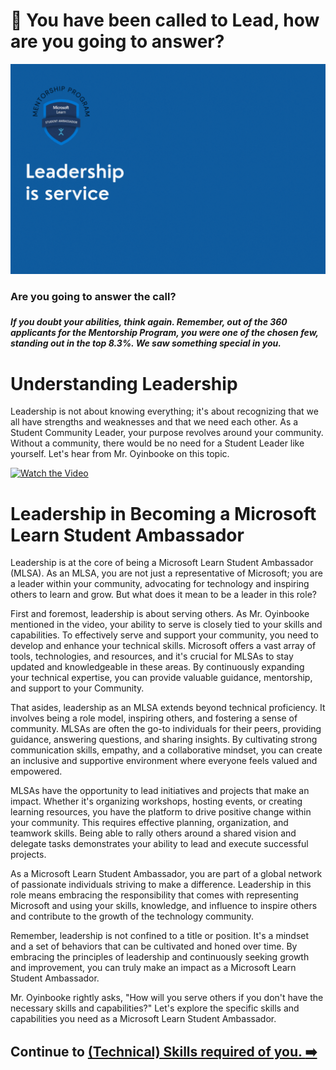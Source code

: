 # :cop: You have been called to Lead, how are you going to answer?

<img src="./../images/MLSA-MP-Leadership.gif"><br>

<h3> Are you going to answer the call? <h3> <h5> If you doubt your abilities, think again. Remember, out of the 360 applicants for the Mentorship Program, you were one of the chosen few, standing out in the top 8.3%. We saw something special in you. <h5>

# Understanding Leadership

Leadership is not about knowing everything; it's about recognizing that we all have strengths and weaknesses and that we need each other. As a Student Community Leader, your purpose revolves around your community. Without a community, there would be no need for a Student Leader like yourself. Let's hear from Mr. Oyinbooke on this topic.

[![Watch the Video](https://i.ytimg.com/vi/OYnssGZ8Yeg/maxresdefault.jpg?sqp=-oaymwEmCIAKENAF8quKqQMa8AEB-AH-CYAC0AWKAgwIABABGGAgZSgvMA8=&rs=AOn4CLAiKJHt5HFWNyettjzxjEqMwGK8UA)](https://www.youtube.com/watch?v=OYnssGZ8Yeg)

# Leadership in Becoming a Microsoft Learn Student Ambassador

Leadership is at the core of being a Microsoft Learn Student Ambassador (MLSA). As an MLSA, you are not just a representative of Microsoft; you are a leader within your community, advocating for technology and inspiring others to learn and grow. But what does it mean to be a leader in this role?

First and foremost, leadership is about serving others. As Mr. Oyinbooke mentioned in the video, your ability to serve is closely tied to your skills and capabilities. To effectively serve and support your community, you need to develop and enhance your technical skills. Microsoft offers a vast array of tools, technologies, and resources, and it's crucial for MLSAs to stay updated and knowledgeable in these areas. By continuously expanding your technical expertise, you can provide valuable guidance, mentorship, and support to your Community.

That asides, leadership as an MLSA extends beyond technical proficiency. It involves being a role model, inspiring others, and fostering a sense of community. MLSAs are often the go-to individuals for their peers, providing guidance, answering questions, and sharing insights. By cultivating strong communication skills, empathy, and a collaborative mindset, you can create an inclusive and supportive environment where everyone feels valued and empowered.

MLSAs have the opportunity to lead initiatives and projects that make an impact. Whether it's organizing workshops, hosting events, or creating learning resources, you have the platform to drive positive change within your community. This requires effective planning, organization, and teamwork skills. Being able to rally others around a shared vision and delegate tasks demonstrates your ability to lead and execute successful projects.

As a Microsoft Learn Student Ambassador, you are part of a global network of passionate individuals striving to make a difference. Leadership in this role means embracing the responsibility that comes with representing Microsoft and using your skills, knowledge, and influence to inspire others and contribute to the growth of the technology community.

Remember, leadership is not confined to a title or position. It's a mindset and a set of behaviors that can be cultivated and honed over time. By embracing the principles of leadership and continuously seeking growth and improvement, you can truly make an impact as a Microsoft Learn Student Ambassador.


Mr. Oyinbooke rightly asks, "How will you serve others if you don't have the necessary skills and capabilities?"
  Let's explore the specific skills and capabilities you need as a Microsoft Learn Student Ambassador.

  ## Continue to [(Technical) Skills required of you. :arrow_right:](./6_(technical)_skills.md)
  